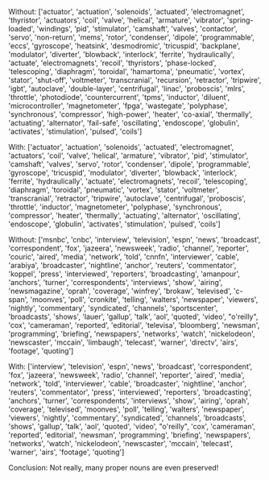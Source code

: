 Without:
['actuator', 'actuation', 'solenoids', 'actuated', 'electromagnet', 'thyristor', 'actuators', 'coil', 'valve', 'helical', 'armature', 'vibrator', 'spring-loaded', 'windings', 'pid', 'stimulator', 'camshaft', 'valves', 'contactor', 'servo', 'non-return', 'mems', 'rotor', 'condenser', 'dipole', 'programmable', 'eccs', 'gyroscope', 'heatsink', 'desmodromic', 'tricuspid', 'backplane', 'modulator', 'diverter', 'blowback', 'interlock', 'ferrite', 'hydraulically', 'actuate', 'electromagnets', 'recoil', 'thyristors', 'phase-locked', 'telescoping', 'diaphragm', 'toroidal', 'hamartoma', 'pneumatic', 'vortex', 'stator', 'shut-off', 'voltmeter', 'transcranial', 'recursion', 'retractor', 'tripwire', 'igbt', 'autoclave', 'double-layer', 'centrifugal', 'linac', 'proboscis', 'mlrs', 'throttle', 'photodiode', 'countercurrent', 'tpms', 'inductor', 'diluent', 'microcontroller', 'magnetometer', 'fpga', 'wastegate', 'polyphase', 'synchronous', 'compressor', 'high-power', 'heater', 'co-axial', 'thermally', 'actuating', 'alternator', 'fail-safe', 'oscillating', 'endoscope', 'globulin', 'activates', 'stimulation', 'pulsed', 'coils']

With:
['actuator', 'actuation', 'solenoids', 'actuated', 'electromagnet', 'actuators', 'coil', 'valve', 'helical', 'armature', 'vibrator', 'pid', 'stimulator', 'camshaft', 'valves', 'servo', 'rotor', 'condenser', 'dipole', 'programmable', 'gyroscope', 'tricuspid', 'modulator', 'diverter', 'blowback', 'interlock', 'ferrite', 'hydraulically', 'actuate', 'electromagnets', 'recoil', 'telescoping', 'diaphragm', 'toroidal', 'pneumatic', 'vortex', 'stator', 'voltmeter', 'transcranial', 'retractor', 'tripwire', 'autoclave', 'centrifugal', 'proboscis', 'throttle', 'inductor', 'magnetometer', 'polyphase', 'synchronous', 'compressor', 'heater', 'thermally', 'actuating', 'alternator', 'oscillating', 'endoscope', 'globulin', 'activates', 'stimulation', 'pulsed', 'coils']

Without:
['msnbc', 'cnbc', 'interview', 'television', 'espn', 'news', 'broadcast', 'correspondent', 'fox', 'jazeera', 'newsweek', 'radio', 'channel', 'reporter', 'couric', 'aired', 'media', 'network', 'told', 'cnnfn', 'interviewer', 'cable', 'arabiya', 'broadcaster', 'nightline', 'anchor', 'reuters', 'commentator', 'koppel', 'press', 'interviewed', 'reporters', 'broadcasting', 'amanpour', 'anchors', 'turner', 'correspondents', 'interviews', 'show', 'airing', 'newsmagazine', 'oprah', 'coverage', 'winfrey', 'brokaw', 'televised', 'c-span', 'moonves', 'poll', 'cronkite', 'telling', 'walters', 'newspaper', 'viewers', 'nightly', 'commentary', 'syndicated', 'channels', 'sportscenter', 'broadcasts', 'shows', 'lauer', 'gallup', 'talk', 'aol', 'quoted', 'video', "o'reilly", 'cox', 'cameraman', 'reported', 'editorial', 'televisa', 'bloomberg', 'newsman', 'programming', 'briefing', 'newspapers', 'networks', 'watch', 'nickelodeon', 'newscaster', 'mccain', 'limbaugh', 'telecast', 'warner', 'directv', 'airs', 'footage', 'quoting']

With:
['interview', 'television', 'espn', 'news', 'broadcast', 'correspondent', 'fox', 'jazeera', 'newsweek', 'radio', 'channel', 'reporter', 'aired', 'media', 'network', 'told', 'interviewer', 'cable', 'broadcaster', 'nightline', 'anchor', 'reuters', 'commentator', 'press', 'interviewed', 'reporters', 'broadcasting', 'anchors', 'turner', 'correspondents', 'interviews', 'show', 'airing', 'oprah', 'coverage', 'televised', 'moonves', 'poll', 'telling', 'walters', 'newspaper', 'viewers', 'nightly', 'commentary', 'syndicated', 'channels', 'broadcasts', 'shows', 'gallup', 'talk', 'aol', 'quoted', 'video', "o'reilly", 'cox', 'cameraman', 'reported', 'editorial', 'newsman', 'programming', 'briefing', 'newspapers', 'networks', 'watch', 'nickelodeon', 'newscaster', 'mccain', 'telecast', 'warner', 'airs', 'footage', 'quoting']


Conclusion: Not really, many proper nouns are even preserved!